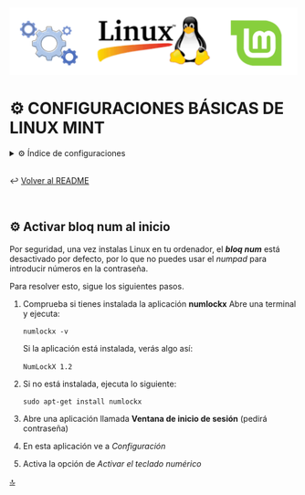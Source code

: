 ![personalizacion_linux_mint](../img/bannerConfigLinux.png)

# ⚙ CONFIGURACIONES BÁSICAS DE LINUX MINT

<details>
   <summary>⚙ Índice de configuraciones</summary>
   <br>
   
   - [Activar bloq num al inicio](#-activar-bloq-num-al-inicio)
   
   <br>
</details>

<br>

↩️ [Volver al README](../README.md)

<br>

## ⚙ Activar bloq num al inicio

Por seguridad, una vez instalas Linux en tu ordenador, el ***bloq num*** está desactivado por defecto, por lo que no puedes usar el *numpad* para introducir números en la contraseña.

Para resolver esto, sigue los siguientes pasos.

1) Comprueba si tienes instalada la aplicación **numlockx**
   Abre una terminal y ejecuta:
   ~~~
   numlockx -v
   ~~~
   Si la aplicación está instalada, verás algo así:

   `NumLockX 1.2`

3) Si no está instalada, ejecuta lo siguiente:

   ~~~
   sudo apt-get install numlockx
   ~~~
4) Abre una aplicación llamada **Ventana de inicio de sesión** (pedirá contraseña)
5) En esta aplicación ve a *Configuración*
6) Activa la opción de *Activar el teclado numérico*

[🔝](#-configuraciones-básicas-de-linux-mint)
<br>
<br>
